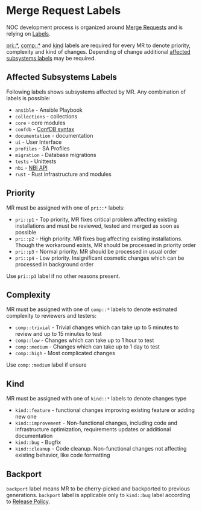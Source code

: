 # Merge Request Labels

NOC development process is organized around [Merge Requests](https://docs.gitlab.com/ee/user/project/merge_requests/)
and is relying on [Labels](https://docs.gitlab.com/ee/user/project/labels.html).

[pri::*](#priority), [comp::*](#complexity)
and [kind](#kind) labels are required for every MR
to denote priority, complexity and kind of changes. Depending
of change additional [affected subsystems labels](#affected-subsystems-labels)
may be required.

## Affected Subsystems Labels

Following labels shows subsystems affected by MR. Any combination of labels is possible:

* `ansible` - Ansible Playbook
* `collections` - collections
* `core` - core modules
* `confdb` - [ConfDB syntax](../../dev/reference/confdb/query.md)
* `documentation` - documentation
* `ui` - User Interface
* `profiles` - SA Profiles
* `migration` - Database migrations
* `tests` - Unittests
* `nbi` - [NBI API](api/nbi/index.md)
* `rust` - Rust infrastructure and modules

## Priority

MR must be assigned with one of `pri::*` labels:

* `pri::p1` - Top priority, MR fixes critical problem affecting
  existing installations and must be reviewed, tested and merged
  as soon as possible
* `pri::p2` - High priority. MR fixes bug affecting existing installations.
  Though the workaround exists, MR should be processed in priority order
* `pri::p3` - Normal priority. MR should be processed in usual order
* `pri::p4` - Low priority. Insignificant cosmetic changes which
  can be processed in background order

Use `pri::p3` label if no other reasons present.

## Complexity

MR must be assigned with one of `comp::*` labels to denote
estimated complexity to reviewers and testers:

* `comp::trivial` - Trivial changes which can take up to 5 minutes
  to review and up to 15 minutes to test
* `comp::low` - Changes which can take up to 1 hour to test
* `comp::medium` - Changes which can take up to 1 day to test
* `comp::high` - Most complicated changes

Use `comp::medium` label if unsure

## Kind

MR must be assigned with one of `kind::*` labels to denote changes type

* `kind::feature` - functional changes improving existing feature
  or adding new one
* `kind::improvement` - Non-functional changes, including code and infrastructure optimization,
  requirements updates or additional documentation
* `kind::bug` - Bugfix
* `kind::cleanup` - Code cleanup. Non-functional changes not affecting existing behavior,
  like code formatting

## Backport

`backport` label means MR to be cherry-picked and backported
to previous generations. `backport` label is applicable only
to `kind::bug` label according to [Release Policy](../../about/releases/policy.md).

